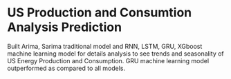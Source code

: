 # US Production and Consumtion Analysis Prediction
 Built Arima, Sarima traditional model and RNN, LSTM, GRU, XGboost machine learning model for details analysis to see trends and seasonality of US Energy Production and Consumption. GRU machine learning model outperformed as compared to all models.
